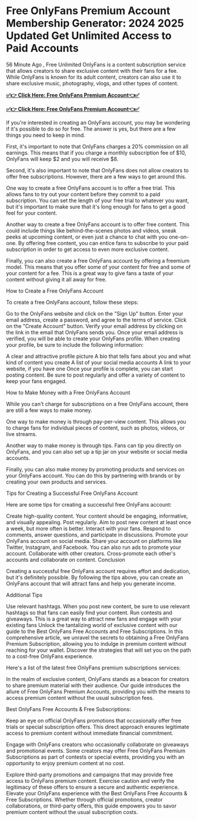 # Free OnlyFans Premium Account Membership Generator: 2024 2025 Updated Get Unlimited Access to Paid Accounts

56 Minute Ago , Free Unlimited OnlyFans is a content subscription service that allows creators to share exclusive content with their fans for a fee. While OnlyFans is known for its adult content, creators can also use it to share exclusive music, photography, vlogs, and other types of content.

**[✅👉 Click Here: Free OnlyFans Premium Account👈✅](https://cutt.ly/iePHT9mO)**

**[✅👉 Click Here: Free OnlyFans Premium Account👈✅](https://cutt.ly/iePHT9mO)**

If you're interested in creating an OnlyFans account, you may be wondering if it's possible to do so for free. The answer is yes, but there are a few things you need to keep in mind.

First, it's important to note that OnlyFans charges a 20% commission on all earnings. This means that if you charge a monthly subscription fee of $10, OnlyFans will keep $2 and you will receive $8.

Second, it's also important to note that OnlyFans does not allow creators to offer free subscriptions. However, there are a few ways to get around this.

One way to create a free OnlyFans account is to offer a free trial. This allows fans to try out your content before they commit to a paid subscription. You can set the length of your free trial to whatever you want, but it's important to make sure that it's long enough for fans to get a good feel for your content.

Another way to create a free OnlyFans account is to offer free content. This could include things like behind-the-scenes photos and videos, sneak peeks at upcoming content, or even just a chance to chat with you one-on-one. By offering free content, you can entice fans to subscribe to your paid subscription in order to get access to even more exclusive content.

Finally, you can also create a free OnlyFans account by offering a freemium model. This means that you offer some of your content for free and some of your content for a fee. This is a great way to give fans a taste of your content without giving it all away for free.

How to Create a Free OnlyFans Account

To create a free OnlyFans account, follow these steps:

Go to the OnlyFans website and click on the "Sign Up" button. Enter your email address, create a password, and agree to the terms of service. Click on the "Create Account" button. Verify your email address by clicking on the link in the email that OnlyFans sends you. Once your email address is verified, you will be able to create your OnlyFans profile. When creating your profile, be sure to include the following information:

A clear and attractive profile picture A bio that tells fans about you and what kind of content you create A list of your social media accounts A link to your website, if you have one Once your profile is complete, you can start posting content. Be sure to post regularly and offer a variety of content to keep your fans engaged.

How to Make Money with a Free OnlyFans Account

While you can't charge for subscriptions on a free OnlyFans account, there are still a few ways to make money.

One way to make money is through pay-per-view content. This allows you to charge fans for individual pieces of content, such as photos, videos, or live streams.

Another way to make money is through tips. Fans can tip you directly on OnlyFans, and you can also set up a tip jar on your website or social media accounts.

Finally, you can also make money by promoting products and services on your OnlyFans account. You can do this by partnering with brands or by creating your own products and services.

Tips for Creating a Successful Free OnlyFans Account

Here are some tips for creating a successful free OnlyFans account:

Create high-quality content. Your content should be engaging, informative, and visually appealing. Post regularly. Aim to post new content at least once a week, but more often is better. Interact with your fans. Respond to comments, answer questions, and participate in discussions. Promote your OnlyFans account on social media. Share your account on platforms like Twitter, Instagram, and Facebook. You can also run ads to promote your account. Collaborate with other creators. Cross-promote each other's accounts and collaborate on content. Conclusion

Creating a successful free OnlyFans account requires effort and dedication, but it's definitely possible. By following the tips above, you can create an OnlyFans account that will attract fans and help you generate income.

Additional Tips

Use relevant hashtags. When you post new content, be sure to use relevant hashtags so that fans can easily find your content. Run contests and giveaways. This is a great way to attract new fans and engage with your existing fans Unlock the tantalizing world of exclusive content with our guide to the Best OnlyFans Free Accounts and Free Subscriptions. In this comprehensive article, we unravel the secrets to obtaining a Free OnlyFans Premium Subscription, allowing you to indulge in premium content without reaching for your wallet. Discover the strategies that will set you on the path to a cost-free OnlyFans experience.

Here's a list of the latest free OnlyFans premium subscriptions services:

In the realm of exclusive content, OnlyFans stands as a beacon for creators to share premium material with their audience. Our guide introduces the allure of Free OnlyFans Premium Accounts, providing you with the means to access premium content without the usual subscription fees.

Best OnlyFans Free Accounts & Free Subscriptions:

Keep an eye on official OnlyFans promotions that occasionally offer free trials or special subscription offers. This direct approach ensures legitimate access to premium content without immediate financial commitment.

Engage with OnlyFans creators who occasionally collaborate on giveaways and promotional events. Some creators may offer Free OnlyFans Premium Subscriptions as part of contests or special events, providing you with an opportunity to enjoy premium content at no cost.

Explore third-party promotions and campaigns that may provide free access to OnlyFans premium content. Exercise caution and verify the legitimacy of these offers to ensure a secure and authentic experience. Elevate your OnlyFans experience with the Best OnlyFans Free Accounts & Free Subscriptions. Whether through official promotions, creator collaborations, or third-party offers, this guide empowers you to savor premium content without the usual subscription costs.
